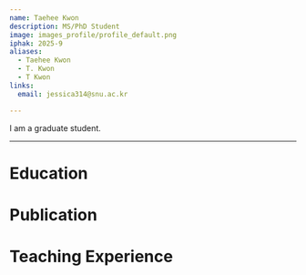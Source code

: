```yaml
---
name: Taehee Kwon
description: MS/PhD Student
image: images_profile/profile_default.png
iphak: 2025-9
aliases:
  - Taehee Kwon
  - T. Kwon
  - T Kwon
links:
  email: jessica314@snu.ac.kr

---
```


I am a graduate student.

---

# Education

# Publication



# Teaching Experience
